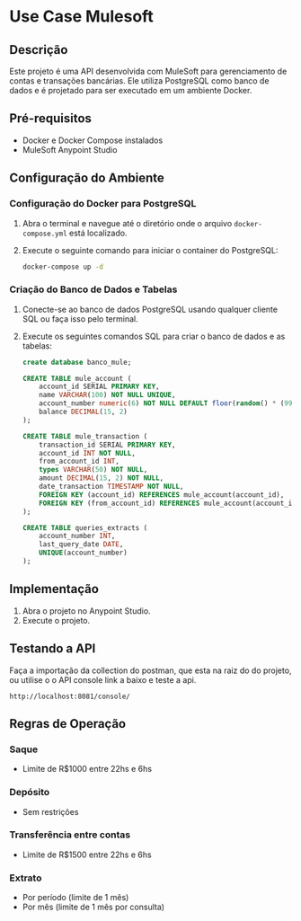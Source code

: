 # Use Case Mulesoft

## Descrição

Este projeto é uma API desenvolvida com MuleSoft para gerenciamento de contas e transações bancárias. Ele utiliza PostgreSQL como banco de dados e é projetado para ser executado em um ambiente Docker.

## Pré-requisitos

- Docker e Docker Compose instalados
- MuleSoft Anypoint Studio

## Configuração do Ambiente

### Configuração do Docker para PostgreSQL

1. Abra o terminal e navegue até o diretório onde o arquivo `docker-compose.yml` está localizado.
   
2. Execute o seguinte comando para iniciar o container do PostgreSQL:

    ```bash
    docker-compose up -d
    ```

### Criação do Banco de Dados e Tabelas

1. Conecte-se ao banco de dados PostgreSQL usando qualquer cliente SQL ou faça isso pelo terminal.
   
2. Execute os seguintes comandos SQL para criar o banco de dados e as tabelas:

    ```sql
    create database banco_mule;

    CREATE TABLE mule_account (
        account_id SERIAL PRIMARY KEY,
        name VARCHAR(100) NOT NULL UNIQUE,
        account_number numeric(6) NOT NULL DEFAULT floor(random() * (999999 - 100000 + 1) + 100000) UNIQUE,
        balance DECIMAL(15, 2)
    );

    CREATE TABLE mule_transaction (
        transaction_id SERIAL PRIMARY KEY,
        account_id INT NOT NULL,
        from_account_id INT,
        types VARCHAR(50) NOT NULL,
        amount DECIMAL(15, 2) NOT NULL,
        date_transaction TIMESTAMP NOT NULL,
        FOREIGN KEY (account_id) REFERENCES mule_account(account_id),
        FOREIGN KEY (from_account_id) REFERENCES mule_account(account_id)
    );

    CREATE TABLE queries_extracts (
        account_number INT,
        last_query_date DATE,
        UNIQUE(account_number)
    );
    ```

## Implementação

1. Abra o projeto no Anypoint Studio.
2. Execute o projeto.

## Testando a API

Faça a importação da collection do postman, que esta na raiz do do projeto, ou utilise o o API console link a baixo e teste a api.

```
http://localhost:8081/console/
```

## Regras de Operação

### Saque
- Limite de R$1000 entre 22hs e 6hs

### Depósito
- Sem restrições

### Transferência entre contas
- Limite de R$1500 entre 22hs e 6hs

### Extrato
- Por período (limite de 1 mês)
- Por mês (limite de 1 mês por consulta)


